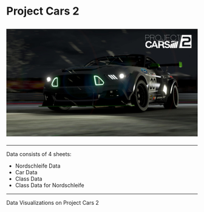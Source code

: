 # Project Cars 2 
![alt text](https://github.com/Kshitijpawar/ProjectCars/blob/master/wallpaper.png "wallpaper") 
--- 
--- 


Data consists of 4 sheets: 
* Nordschleife Data 
* Car Data 
* Class Data 
* Class Data for Nordschleife  
---

Data Visualizations on Project Cars 2 

